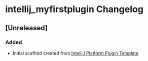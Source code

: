 <!-- Keep a Changelog guide -> https://keepachangelog.com -->

# intellij_myfirstplugin Changelog

## [Unreleased]
### Added
- Initial scaffold created from [IntelliJ Platform Plugin Template](https://github.com/JetBrains/intellij-platform-plugin-template)
